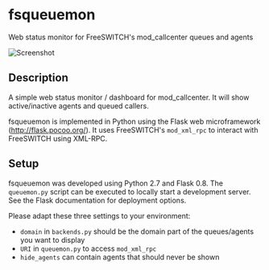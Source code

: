 # fsqueuemon

Web status monitor for FreeSWITCH's mod_callcenter queues and agents

![Screenshot](/gonicus/fsqueuemon/raw/master/screenshot.png)

## Description

A simple web status monitor / dashboard for mod_callcenter. It will show active/inactive agents and queued callers.

fsqueuemon is implemented in Python using the Flask web microframework (http://flask.pocoo.org/).
It uses FreeSWITCH's `mod_xml_rpc` to interact with FreeSWITCH using XML-RPC.

## Setup

fsqueuemon was developed using Python 2.7 and Flask 0.8.
The `queuemon.py` script can be executed to locally start a development server.
See the Flask documentation for deployment options. 

Please adapt these three settings to your environment:

* `domain` in `backends.py` should be the domain part of the queues/agents you want to display
* `URI` in `queuemon.py` to access `mod_xml_rpc`
* `hide_agents` can contain agents that should never be shown

